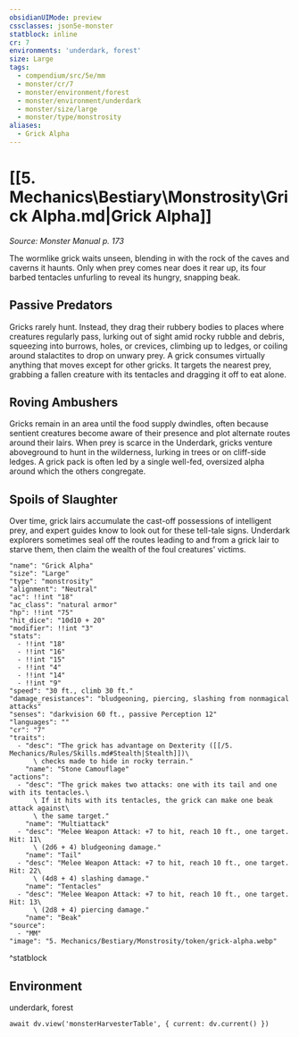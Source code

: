 ```yaml
---
obsidianUIMode: preview
cssclasses: json5e-monster
statblock: inline
cr: 7
environments: 'underdark, forest'
size: Large
tags:
  - compendium/src/5e/mm
  - monster/cr/7
  - monster/environment/forest
  - monster/environment/underdark
  - monster/size/large
  - monster/type/monstrosity
aliases:
  - Grick Alpha
---
```

# [[5. Mechanics\Bestiary\Monstrosity\Grick Alpha.md|Grick Alpha]]
*Source: Monster Manual p. 173*

The wormlike grick waits unseen, blending in with the rock of the caves and caverns it haunts. Only when prey comes near does it rear up, its four barbed tentacles unfurling to reveal its hungry, snapping beak.

## Passive Predators

Gricks rarely hunt. Instead, they drag their rubbery bodies to places where creatures regularly pass, lurking out of sight amid rocky rubble and debris, squeezing into burrows, holes, or crevices, climbing up to ledges, or coiling around stalactites to drop on unwary prey. A grick consumes virtually anything that moves except for other gricks. It targets the nearest prey, grabbing a fallen creature with its tentacles and dragging it off to eat alone.

## Roving Ambushers

Gricks remain in an area until the food supply dwindles, often because sentient creatures become aware of their presence and plot alternate routes around their lairs. When prey is scarce in the Underdark, gricks venture aboveground to hunt in the wilderness, lurking in trees or on cliff-side ledges. A grick pack is often led by a single well-fed, oversized alpha around which the others congregate.

## Spoils of Slaughter

Over time, grick lairs accumulate the cast-off possessions of intelligent prey, and expert guides know to look out for these tell-tale signs. Underdark explorers sometimes seal off the routes leading to and from a grick lair to starve them, then claim the wealth of the foul creatures' victims.

```statblock
"name": "Grick Alpha"
"size": "Large"
"type": "monstrosity"
"alignment": "Neutral"
"ac": !!int "18"
"ac_class": "natural armor"
"hp": !!int "75"
"hit_dice": "10d10 + 20"
"modifier": !!int "3"
"stats":
  - !!int "18"
  - !!int "16"
  - !!int "15"
  - !!int "4"
  - !!int "14"
  - !!int "9"
"speed": "30 ft., climb 30 ft."
"damage_resistances": "bludgeoning, piercing, slashing from nonmagical attacks"
"senses": "darkvision 60 ft., passive Perception 12"
"languages": ""
"cr": "7"
"traits":
  - "desc": "The grick has advantage on Dexterity ([[/5. Mechanics/Rules/Skills.md#Stealth|Stealth]])\
      \ checks made to hide in rocky terrain."
    "name": "Stone Camouflage"
"actions":
  - "desc": "The grick makes two attacks: one with its tail and one with its tentacles.\
      \ If it hits with its tentacles, the grick can make one beak attack against\
      \ the same target."
    "name": "Multiattack"
  - "desc": "Melee Weapon Attack: +7 to hit, reach 10 ft., one target. Hit: 11\
      \ (2d6 + 4) bludgeoning damage."
    "name": "Tail"
  - "desc": "Melee Weapon Attack: +7 to hit, reach 10 ft., one target. Hit: 22\
      \ (4d8 + 4) slashing damage."
    "name": "Tentacles"
  - "desc": "Melee Weapon Attack: +7 to hit, reach 10 ft., one target. Hit: 13\
      \ (2d8 + 4) piercing damage."
    "name": "Beak"
"source":
  - "MM"
"image": "5. Mechanics/Bestiary/Monstrosity/token/grick-alpha.webp"
```
^statblock

## Environment

underdark, forest

```dataviewjs
await dv.view('monsterHarvesterTable', { current: dv.current() })
```
